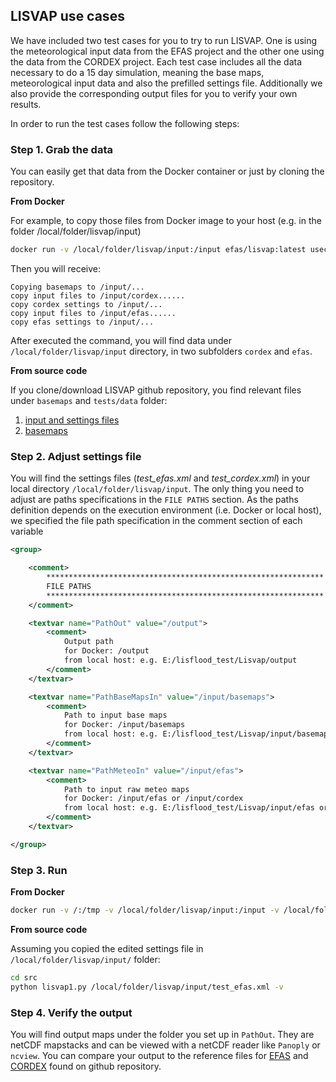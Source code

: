 ## LISVAP use cases

We have included two test cases for you to try to run LISVAP. One is using the meteorological input data from the EFAS project and the other one using the data from the CORDEX project.
Each test case includes all the data necessary to do a 15 day simulation, meaning the base maps, meteorological input data and also the prefilled settings file. 
Additionally we also provide the corresponding output files for you to verify your own results.

In order to run the test cases follow the following steps:

### Step 1. Grab the data

You can easily get that data from the Docker container or just by cloning the repository.

**From Docker**

For example, to copy those files from Docker image to your host (e.g. in the folder /local/folder/lisvap/input)

```bash
docker run -v /local/folder/lisvap/input:/input efas/lisvap:latest usecases
```

Then you will receive:

```console
Copying basemaps to /input/...
copy input files to /input/cordex......
copy cordex settings to /input/...
copy input files to /input/efas......
copy efas settings to /input/...
```

After executed the command, you will find data under `/local/folder/lisvap/input` directory, in two subfolders `cordex` and `efas`.


**From source code**

If you clone/download LISVAP github repository, you find relevant files under `basemaps` and `tests/data` folder:

1. [input and settings files](https://github.com/ec-jrc/lisflood-lisvap/tree/master/tests/data)
2. [basemaps](https://github.com/ec-jrc/lisflood-lisvap/tree/master/basemaps)


### Step 2. Adjust settings file

You will find the settings files (*test_efas.xml* and *test_cordex.xml*) in your local directory `/local/folder/lisvap/input`. 
The only thing you need to adjust are paths specifications in the `FILE PATHS` section. 
As the paths definition depends on the execution environment (i.e. Docker or local host), we specified the file path specification in the comment section of each variable


```xml
<group>

    <comment>
        **************************************************************
        FILE PATHS
        **************************************************************
    </comment>

    <textvar name="PathOut" value="/output">
        <comment>
            Output path
            for Docker: /output
            from local host: e.g. E:/lisflood_test/Lisvap/output
        </comment>
    </textvar>

    <textvar name="PathBaseMapsIn" value="/input/basemaps">
        <comment>
            Path to input base maps
            for Docker: /input/basemaps
            from local host: e.g. E:/lisflood_test/Lisvap/input/basemaps
        </comment>
    </textvar>

    <textvar name="PathMeteoIn" value="/input/efas">
        <comment>
            Path to input raw meteo maps
            for Docker: /input/efas or /input/cordex
            from local host: e.g. E:/lisflood_test/Lisvap/input/efas or E:/lisflood_test/Lisvap/input/cordex
        </comment>
    </textvar>

</group>
```

### Step 3. Run

**From Docker**

```bash
docker run -v /:/tmp -v /local/folder/lisvap/input:/input -v /local/folder/lisvap/output:/output efas/lisvap:latest /input/test_efas.xml -v -t
```

**From source code**

Assuming you copied the edited settings file in `/local/folder/lisvap/input/` folder:

```bash
cd src
python lisvap1.py /local/folder/lisvap/input/test_efas.xml -v
```

### Step 4. Verify the output

You will find output maps under the folder you set up in `PathOut`. They are netCDF mapstacks and can be viewed with a netCDF reader like `Panoply` or `ncview`.
You can compare your output to the reference files for [EFAS](https://github.com/ec-jrc/lisflood-lisvap/tree/master/tests/data/reference/efas) and [CORDEX](https://github.com/ec-jrc/lisflood-lisvap/tree/master/tests/data/reference/cordex) found on github repository. 
